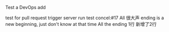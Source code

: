 Test a DevOps add

test for pull request trigger
server run test
concel:#17 All 很大声 ending is a new beginning, just don't know at that time All the ending 1行
新增了2行

